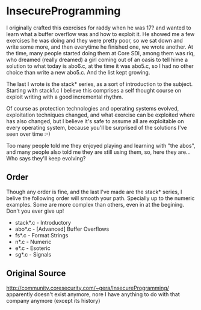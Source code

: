 # InsecureProgramming
 I originally crafted this exercises for raddy when he was 17? and
 wanted to learn what a buffer overflow was and how to exploit it. He
 showed me a few exercises he was doing and they were pretty poor, so
 we sat down and write some more, and then everytime he finished one,
 we wrote another. At the time, many people started doing them at Core
 SDI, among them was riq, who dreamed (really dreamed) a girl coming
 out of an oasis to tell hime a solution to what today is abo6.c, at
 the time it was abo5.c, so I had no other choice than write a new
 abo5.c. And the list kept growing.

 The last I wrote is the stack* series, as a sort of introduction to
 the subject. Starting with stack1.c I believe this comprises a self
 thought course on exploit writing with a good incremental rhythm.

 Of course as protection technologies and operating systems evolved,
 exploitation techniques changed, and what exercise can be exploited
 where has also changed, but I believe it's safe to assume all are
 exploitable on every operating system, because you'll be surprised of
 the solutions I've seen over time :-)
 
 Too many people told me they enjoyed playing and learning with "the
 abos", and many people also told me they are still using them, so,
 here they are... Who says they'll keep evolving?

## Order
 Though any order is fine, and the last I've made are the stack*
 series, I belive the following order will smooth your path. Specially
 up to the numeric examples. Some are more complex than others, even
 in at the begining. Don't you ever give up!

* stack*.c - Introductory
* abo*.c - [Advanced] Buffer Overflows
* fs*.c - Format Strings
* n*.c - Numeric
* e*.c - Esoteric
* sg*.c - Signals

## Original Source
 http://community.coresecurity.com/~gera/InsecureProgramming/
 apparently doesn't exist anymore, nore I have anything to do with that
 company anymore (except its history)
